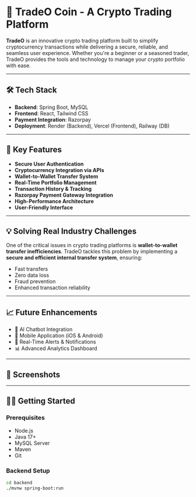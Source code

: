 # 🚀 TradeO Coin - A Crypto Trading Platform

**TradeO** is an innovative crypto trading platform built to simplify cryptocurrency transactions while delivering a secure, reliable, and seamless user experience. Whether you're a beginner or a seasoned trader, TradeO provides the tools and technology to manage your crypto portfolio with ease.

---

## 🛠️ Tech Stack

- **Backend**: Spring Boot, MySQL  
- **Frontend**: React, Tailwind CSS  
- **Payment Integration**: Razorpay  
- **Deployment**: Render (Backend), Vercel (Frontend), Railway (DB)

---

## 🔐 Key Features

- **Secure User Authentication**
- **Cryptocurrency Integration via APIs**
- **Wallet-to-Wallet Transfer System**
- **Real-Time Portfolio Management**
- **Transaction History & Tracking**
- **Razorpay Payment Gateway Integration**
- **High-Performance Architecture**
- **User-Friendly Interface**

---

## 💡 Solving Real Industry Challenges

One of the critical issues in crypto trading platforms is **wallet-to-wallet transfer inefficiencies**. TradeO tackles this problem by implementing a **secure and efficient internal transfer system**, ensuring:

- Fast transfers  
- Zero data loss  
- Fraud prevention  
- Enhanced transaction reliability

---

## 📈 Future Enhancements

- 🤖 AI Chatbot Integration  
- 📱 Mobile Application (iOS & Android)  
- 🔔 Real-Time Alerts & Notifications  
- 📊 Advanced Analytics Dashboard  

---


## 📸 Screenshots


---

## 🧑‍💻 Getting Started

### Prerequisites

- Node.js
- Java 17+
- MySQL Server
- Maven
- Git

### Backend Setup

```bash
cd backend
./mvnw spring-boot:run
